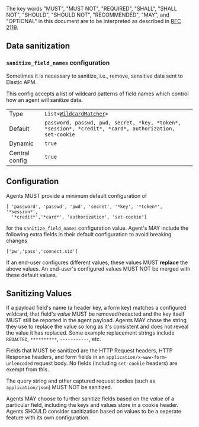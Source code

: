 The key words "MUST", "MUST NOT", "REQUIRED", "SHALL", "SHALL NOT", "SHOULD",
"SHOULD NOT", "RECOMMENDED",  "MAY", and "OPTIONAL" in this document are to
be interpreted as described in
[RFC 2119](https://www.ietf.org/rfc/rfc2119.txt).

## Data sanitization

### `sanitize_field_names` configuration

Sometimes it is necessary to sanitize, i.e., remove,
sensitive data sent to Elastic APM.

This config accepts a list of wildcard patterns of field names which control
how an agent will sanitize data.

|                |   |
|----------------|---|
| Type           | `List<`[`WildcardMatcher`](../../tests/agents/json-specs/wildcard_matcher_tests.json)`>` |
| Default        | `password, passwd, pwd, secret, *key, *token*, *session*, *credit*, *card*, authorization, set-cookie` |
| Dynamic        | `true` |
| Central config | `true` |

## Configuration

Agents MUST provide a minimum default configuration of

    [ 'password', 'passwd', 'pwd', 'secret', '*key', '*token*', '*session*',
      '*credit*','*card*', 'authorization', 'set-cookie']

for the `sanitize_field_names` configuration value.  Agent's MAY include the
following extra fields in their default configuration to avoid breaking changes

    ['pw','pass','connect.sid']

If an end-user configures different values, these values MUST **replace** the
above values. An end-user's configured values MUST NOT be merged with these
default values.

## Sanitizing Values

If a payload field's name (a header key, a form key) matches a configured
wildcard, that field's _value_ MUST be removed/redacted and the key itself
MUST still be reported in the agent payload. Agents MAY chose the string
they use to replace the value so long as it's consistent and does not reveal
the value it has replaced. Some example replacement strings
include `REDACTED`, `**********`, `-----------`, etc.

Fields that MUST be sanitized are the HTTP Request headers, HTTP Response
headers, and form fields in an `application/x-www-form-urlencoded` request
body.  No fields (including `set-cookie` headers) are exempt from this.

The query string and other captured request bodies (such as `application/json`)
MUST NOT be sanitized.

Agents MAY choose to further sanitize fields based on the _value_ of a
particular field, including the keys and values store in a cookie header.
Agents SHOULD consider sanitization based on values to be a seperate
feature with its own configuration.
